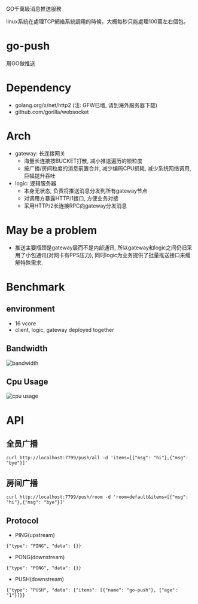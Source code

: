 GO千萬級消息推送服務

linux系統在處理TCP網絡系統調用的時候，大概每秒只能處理100萬左右個包。

# go-push

用GO做推送

# Dependency

* golang.org/x/net/http2 (注: GFW已墙, 请到海外服务器下载)
* github.com/gorilla/websocket

# Arch

* gateway: 长连接网关
    * 海量长连接按BUCKET打散, 减小推送遍历的锁粒度
    * 按广播/房间粒度的消息前置合并, 减少编码CPU损耗, 减少系统网络调用, 巨幅提升吞吐
* logic: 逻辑服务器
    * 本身无状态, 负责将推送消息分发到所有gateway节点
    * 对调用方暴露HTTP/1接口, 方便业务对接
    * 采用HTTP/2长连接RPC向gateway分发消息

# May be a problem

* 推送主要瓶颈是gateway层而不是内部通讯, 所以gateway和logic之间仍旧采用了小包通讯(对网卡有PPS压力), 同时logic为业务提供了批量推送接口来缓解特殊需求.

# Benchmark

## environment

* 16 vcore
* client, logic, gateway deployed together

## Bandwidth

![bandwidth](https://github.com/owenliang/go-push/blob/master/bandwidth.png?raw=true)

## Cpu Usage

![cpu usage](https://github.com/owenliang/go-push/blob/master/cpu.png?raw=true)

# API

## 全员广播

```
curl http://localhost:7799/push/all -d 'items=[{"msg": "hi"},{"msg": "bye"}]'
```

## 房间广播

```
curl http://localhost:7799/push/room -d 'room=default&items=[{"msg": "hi"},{"msg": "bye"}]'
```

## Protocol

* PING(upstream)

```
{"type": "PING", "data": {}}
```

* PONG(downstream)

```
{"type": "PONG", "data": {}}
```

* PUSH(downstream)

```
{"type": "PUSH", "data": {"items": [{"name": "go-push"}, {"age": "1"}]}}
```
